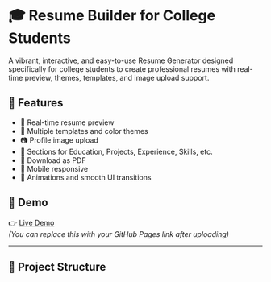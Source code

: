 # 🎓 Resume Builder for College Students

A vibrant, interactive, and easy-to-use Resume Generator designed specifically for college students to create professional resumes with real-time preview, themes, templates, and image upload support.

## 🚀 Features

- 🧾 Real-time resume preview
- 🎨 Multiple templates and color themes
- 📷 Profile image upload
- 💼 Sections for Education, Projects, Experience, Skills, etc.
- 💾 Download as PDF
- 📱 Mobile responsive
- 🎉 Animations and smooth UI transitions

## 📸 Demo

👉 [Live Demo](https://your-username.github.io/resume-builder/)  
*(You can replace this with your GitHub Pages link after uploading)*

---

## 📁 Project Structure

